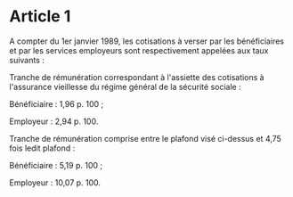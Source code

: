 # Article 1

A compter du 1er janvier 1989, les cotisations à verser par les bénéficiaires et par les services employeurs sont respectivement appelées aux taux suivants :

Tranche de rémunération correspondant à l'assiette des cotisations à l'assurance vieillesse du régime général de la sécurité sociale :

Bénéficiaire : 1,96 p. 100 ;

Employeur : 2,94 p. 100.

Tranche de rémunération comprise entre le plafond visé ci-dessus et 4,75 fois ledit plafond :

Bénéficiaire : 5,19 p. 100 ;

Employeur : 10,07 p. 100.
